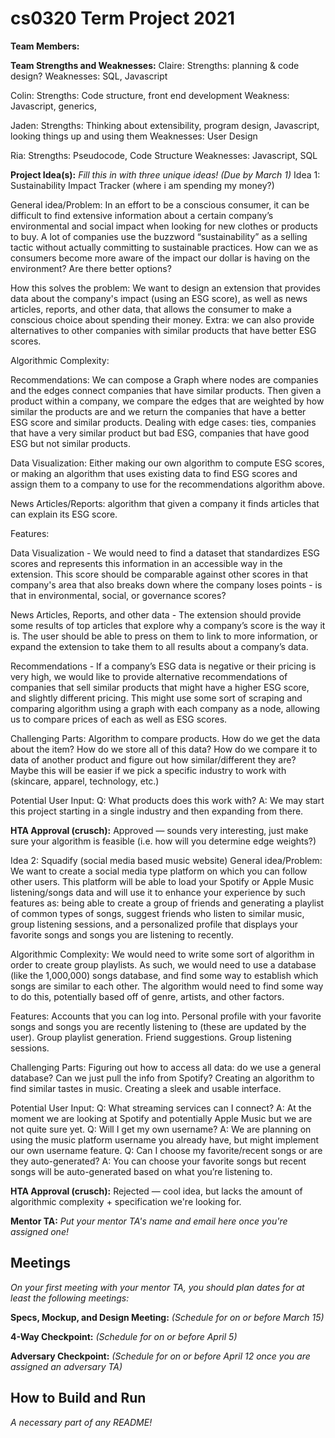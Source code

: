 # cs0320 Term Project 2021

**Team Members:**

**Team Strengths and Weaknesses:**
Claire:
Strengths: planning & code design?
Weaknesses: SQL, Javascript

Colin:
Strengths: Code structure, front end development
Weakness: Javascript, generics,

Jaden:
Strengths: Thinking about extensibility, program design, Javascript, looking things up and using them
Weaknesses: User Design

Ria:
Strengths: Pseudocode, Code Structure
Weaknesses: Javascript, SQL


**Project Idea(s):** _Fill this in with three unique ideas! (Due by March 1)_
Idea 1: Sustainability Impact Tracker (where i am spending my money?)

General idea/Problem: In an effort to be a conscious consumer, it can be difficult to find extensive information about a certain company’s environmental and social impact when looking for new clothes or products to buy. A lot of companies use the buzzword “sustainability” as a selling tactic without actually committing to sustainable practices. How can we as consumers become more aware of the impact our dollar is having on the environment? Are there better options?

How this solves the problem: We want to design an extension that provides data about the company's impact (using an ESG score), as well as news articles, reports, and other data, that allows the consumer to make a conscious choice about spending their money. Extra: we can also provide alternatives to other companies with similar products that have better ESG scores.

Algorithmic Complexity:

Recommendations: We can compose a Graph where nodes are companies and the edges connect companies that have similar products. Then given a product within a company, we compare the edges that are weighted by how similar the products are and we return the companies that have a better ESG score and similar products. Dealing with edge cases: ties, companies that have a very similar product but bad ESG, companies that have good ESG but not similar products.

Data Visualization: Either making our own algorithm to compute ESG scores, or making an algorithm that uses existing data to find ESG scores and assign them to a company to use for the recommendations algorithm above.

News Articles/Reports: algorithm that given a company it finds articles that can explain its ESG score.

Features:

Data Visualization - We would need to find a dataset that standardizes ESG scores and represents this information in an accessible way in the extension. This score should be comparable against other scores in that company's area that also breaks down where the company loses points - is that in environmental, social, or governance scores?

News Articles, Reports, and other data - The extension should provide some results of top articles that explore why a company’s score is the way it is. The user should be able to press on them to link to more information, or expand the extension to take them to all results about a company’s data.

Recommendations -  If a company’s ESG data is negative or their pricing is very high, we would like to provide alternative recommendations of companies that sell similar products that might have a higher ESG score, and slightly different pricing. This might use some sort of scraping and comparing algorithm using a graph with each company as a node, allowing us to compare prices of each as well as ESG scores.

Challenging Parts: Algorithm to compare products. How do we get the data about the item? How do we store all of this data? How do we compare it to data of another product and figure out how similar/different they are? Maybe this will be easier if we pick a specific industry to work with (skincare, apparel, technology, etc.)

Potential User Input:
Q: What products does this work with?
A: We may start this project starting in a single industry and then expanding from there.

**HTA Approval (crusch):** Approved — sounds very interesting, just make sure your algorithm is feasible (i.e. how will you determine edge weights?)

Idea 2: Squadify (social media based music website)
General idea/Problem: We want to create a social media type platform on which you can follow other users. This platform will be able to load your Spotify or Apple Music listening/songs data and will use it to enhance your experience by such features as: being able to create a group of friends and generating a playlist of common types of songs, suggest friends who listen to similar music, 	group listening sessions, and a personalized profile that displays your favorite songs and songs you are listening to recently.

Algorithmic Complexity: We would need to write some sort of algorithm in order to create group playlists. As such, we would need to use a database (like the 1,000,000) songs database, and find some way to establish which songs are similar to each other. The algorithm would need to find some way to do this, potentially based off of genre, artists, and other factors.

Features: Accounts that you can log into. Personal profile with your favorite songs and songs you are recently listening to (these are updated by the user). Group playlist generation. Friend suggestions. Group listening sessions.

Challenging Parts: Figuring out how to access all data: do we use a general database? Can we just pull the info from Spotify? Creating an algorithm to find similar tastes in music. Creating a sleek and usable interface.

Potential User Input:
Q: What streaming services can I connect?
A: At the moment we are looking at Spotify and potentially Apple Music but we are not quite sure yet.
Q: Will I get my own username?
A: We are planning on using the music platform username you already have, but might implement our own username feature.
Q: Can I choose my favorite/recent songs or are they auto-generated?
A: You can choose your favorite songs but recent songs will be auto-generated based on what you’re listening to.

**HTA Approval (crusch):** Rejected — cool idea, but lacks the amount of algorithmic complexity + specification we're looking for.

**Mentor TA:** _Put your mentor TA's name and email here once you're assigned one!_

## Meetings
_On your first meeting with your mentor TA, you should plan dates for at least the following meetings:_

**Specs, Mockup, and Design Meeting:** _(Schedule for on or before March 15)_

**4-Way Checkpoint:** _(Schedule for on or before April 5)_

**Adversary Checkpoint:** _(Schedule for on or before April 12 once you are assigned an adversary TA)_

## How to Build and Run
_A necessary part of any README!_
